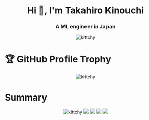 <h1 align="center">Hi 👋, I'm Takahiro Kinouchi</h1>
<h3 align="center">A ML engineer in Japan</h3>
<p align="center">
  <img src="https://komarev.com/ghpvc/?username=kittchy&label=Profile%20views&color=0e75b6&style=flat" alt="kittchy" /> 
</p>

# 🏆 GitHub Profile Trophy


<p align="center"> 
  <a>
    <img src="https://github-profile-trophy.vercel.app/?username=kittchy&theme=onedark&column=-1" alt="kittchy" />
  </a>
</p>

# Summary

<p align="center">
  <a>
    <img src="http://github-profile-summary-cards.vercel.app/api/cards/profile-details?username=kittchy&theme=github_dark" alt="kittchy" />
  </a>
  <a > 
    <img src="http://github-profile-summary-cards.vercel.app/api/cards/repos-per-language?username=kittchy&theme=github_dark"/> 
  </a> 
  <a>
    <img src="http://github-profile-summary-cards.vercel.app/api/cards/most-commit-language?username=kittchy&theme=github_dark"/>
  </a>
  <a>
    <img src="http://github-profile-summary-cards.vercel.app/api/cards/stats?username=kittchy&theme=github_dark"/>
  </a>
  <a>
    <img src="http://github-profile-summary-cards.vercel.app/api/cards/productive-time?username=kittchy&theme=github_dark&utcOffset=8"/>
  </a>

</p>
